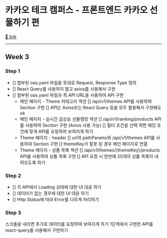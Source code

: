 # 카카오 테크 캠퍼스 - 프론트엔드 카카오 선물하기 편

[🔗 link](https://edu.nextstep.camp/s/hazAC9xa/ls/WAz8qraH)

----
## Week 3

### Step 1
- [] 첨부된 oas.yaml 파일을 토대로 Request, Response Type 정의
- [] React Query를 사용하지 말고 axios를 사용해서 구현
- [] 첨부된 oas.yaml 파일과 목 API URL을 사용하여 API 구현
  - 메인 페이지 - Theme 카테고리 섹션
    [] /api/v1/themes API를 사용하여 Section 구현
    [] API는 Axios또는 React Query 등을 모두 활용해서 구현해도 ok
  - 메인 페이지 - 실시간 급상승 선물랭킹 섹션
    [] /api/v1/ranking/products API를 사용하여 Section 구현 (Axios 사용 가능)
    [] 필터 조건을 선택 하면 해당 조건에 맞게 API를 요청하여 보여지게 하기
  - Theme 페이지 - header
    [] url의 pathParams와 /api/v1/themes API를 사용하여 Section 구현
    [] themeKey가 잘못 된 경우 메인 페이지로 연결
  - Theme 페이지 - 상품 목록 섹션
    [] /api/v1/themes/{themeKey}/products API를 사용하여 상품 목록 구현
    [] API 요청 시 한번에 20개의 상품 목록이 내려오도록 하기

### Step 2
- [] 각 API에서 Loading 상태에 대한 UI 대응 하기
- [] 데이터가 없는 경우에 대한 UI 대응 하기
- [] Http Status에 따라 Error를 다르게 처리하기

### Step 3
스크롤을 내리면 추가로 데이터를 요청하여 보여지게 하기
1단계에서 구현한 API를 react-query를 사용해서 구현하기

